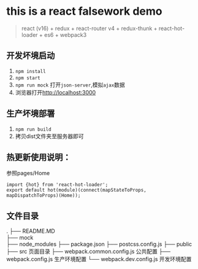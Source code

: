 # this is a react falsework demo
> react (v16) + redux + react-router v4 + redux-thunk + react-hot-loader + es6 + webpack3 



## 开发坏境启动

1. `npm install`
2. `npm start`
4. `npm run mock` 打开`json-server`,模拟`ajax`数据
3. 浏览器打开[http://localhost:3000](http://localhost:3000)

## 生产坏境部署

1. `npm run build`
2. 拷贝dist文件夹至服务器即可


## 热更新使用说明：
参照pages/Home
```
import {hot} from 'react-hot-loader';
export default hot(module)(connect(mapStateToProps, mapDispatchToProps)(Home));
```

## 文件目录

.
├── README.MD  
├── mock  
├── node_modules
├── package.json
├── postcss.config.js
├── public 
├── src 页面目录
├── webpack.common.config.js  公共配置
├── webpack.config.js   生产环境配置
└── webpack.dev.config.js  开发环境配置